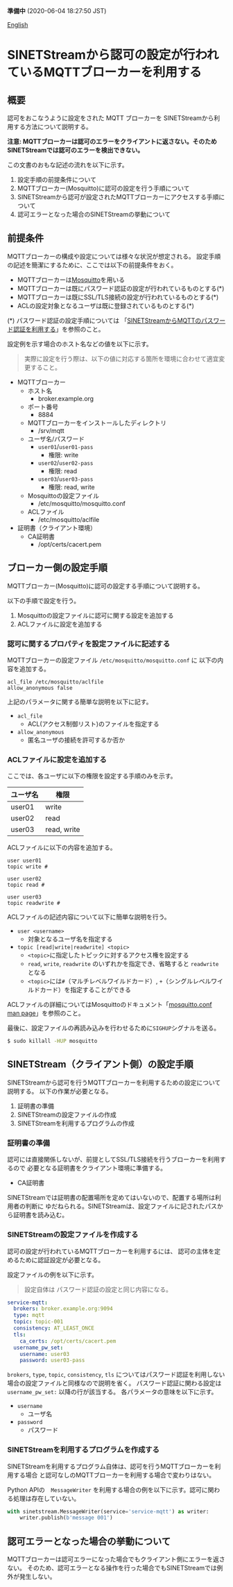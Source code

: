 **準備中** (2020-06-04 18:27:50 JST)

<!--
Copyright (C) 2020 National Institute of Informatics

Licensed to the Apache Software Foundation (ASF) under one
or more contributor license agreements.  See the NOTICE file
distributed with this work for additional information
regarding copyright ownership.  The ASF licenses this file
to you under the Apache License, Version 2.0 (the
"License"); you may not use this file except in compliance
with the License.  You may obtain a copy of the License at

  http://www.apache.org/licenses/LICENSE-2.0

Unless required by applicable law or agreed to in writing,
software distributed under the License is distributed on an
"AS IS" BASIS, WITHOUT WARRANTIES OR CONDITIONS OF ANY
KIND, either express or implied.  See the License for the
specific language governing permissions and limitations
under the License.
-->

[English](mqtt-authorization.en.md)

# SINETStreamから認可の設定が行われているMQTTブローカーを利用する

## 概要

認可をおこなうように設定をされた MQTT ブローカーを
SINETStreamから利用する方法について説明する。

**注意: MQTTブローカーは認可のエラーをクライアントに返さない。そのためSINETStreamでは認可のエラーを検出できない。**

この文書のおもな記述の流れを以下に示す。

1. 設定手順の前提条件について
1. MQTTブローカー(Mosquitto)に認可の設定を行う手順について
1. SINETStreamから認可が設定されたMQTTブローカーにアクセスする手順について
1. 認可エラーとなった場合のSINETStreamの挙動について

## 前提条件

MQTTブローカーの構成や設定については様々な状況が想定される。
設定手順の記述を簡潔にするために、ここでは以下の前提条件をおく。

* MQTTブローカーは[Mosquitto](https://mosquitto.org/)を用いる
* MQTTブローカーは既にパスワード認証の設定が行われているものとする(*)
* MQTTブローカーは既にSSL/TLS接続の設定が行われているものとする(*)
* ACLの設定対象となるユーザは既に登録されているものとする(*)

(*) パスワード認証の設定手順については
「[SINETStreamからMQTTのパスワード認証を利用する](mqtt-authentication-password.md)」を参照のこと。

設定例を示す場合のホスト名などの値を以下に示す。
> 実際に設定を行う際は、以下の値に対応する箇所を環境に合わせて適宜変更すること。

* MQTTブローカー
    * ホスト名
        * broker.example.org
    * ポート番号
        * 8884
    * MQTTブローカーをインストールしたディレクトリ
        * /srv/mqtt
    * ユーザ名/パスワード
        * `user01`/`user01-pass`
            * 権限: write
        * `user02`/`user02-pass`
            * 権限: read
        * `user03`/`user03-pass`
            * 権限: read, write
    * Mosquittoの設定ファイル
        * /etc/mosquitto/mosquitto.conf
    * ACLファイル
        * /etc/mosquitto/aclfile
* 証明書（クライアント環境）
    * CA証明書
        * /opt/certs/cacert.pem

## ブローカー側の設定手順

MQTTブローカー(Mosquitto)に認可の設定する手順について説明する。

以下の手順で設定を行う。
1. Mosquittoの設定ファイルに認可に関する設定を追加する
1. ACLファイルに設定を追加する

### 認可に関するプロパティを設定ファイルに記述する

MQTTブローカーの設定ファイル `/etc/mosquitto/mosquitto.conf` に
以下の内容を追加する。

```properties
acl_file /etc/mosquitto/aclfile
allow_anonymous false
```

上記のパラメータに関する簡単な説明を以下に記す。

* `acl_file`
    * ACL(アクセス制御リスト)のファイルを指定する
* `allow_anonymous`
    * 匿名ユーザの接続を許可するか否か

### ACLファイルに設定を追加する

ここでは、各ユーザに以下の権限を設定する手順のみを示す。

| ユーザ名 | 権限 |
| --- | --- |
| user01 | write |
| user02 | read |
| user03 | read, write|

ACLファイルに以下の内容を追加する。
```
user user01
topic write #

user user02
topic read #

user user03
topic readwrite #
```

ACLファイルの記述内容について以下に簡単な説明を行う。
* `user <username>`
    * 対象となるユーザ名を指定する
* `topic [read|write|readwrite] <topic>`
    * `<topic>`に指定したトピックに対するアクセス権を設定する
    * `read`, `write`, `readwrite` のいずれかを指定でき、省略すると `readwrite` となる
    * `<topic>`には`#`（マルチレベルワイルドカード）, `+`（シングルレベルワイルドカード）を指定することができる

ACLファイルの詳細についてはMosquittoのドキュメント「[mosquitto.conf man page](https://mosquitto.org/man/mosquitto-conf-5.html)」を参照のこと。

最後に、設定ファイルの再読み込みを行わせるために`SIGHUP`シグナルを送る。

```bash
$ sudo killall -HUP mosquitto
```

## SINETStream（クライアント側）の設定手順

SINETStreamから認可を行うMQTTブローカーを利用するための設定について説明する。
以下の作業が必要となる。

1. 証明書の準備
1. SINETStreamの設定ファイルの作成
1. SINETStreamを利用するプログラムの作成

### 証明書の準備

認可には直接関係しないが、前提としてSSL/TLS接続を行うブローカーを利用するので
必要となる証明書をクライアント環境に準備する。

* CA証明書

SINETStreamでは証明書の配置場所を定めてはいないので、配置する場所は利用者の判断に
ゆだねられる。SINETStreamは、設定ファイルに記されたパスから証明書を読み込む。

### SINETStreamの設定ファイルを作成する

認可の設定が行われているMQTTブローカーを利用するには、
認可の主体を定めるために認証設定が必要となる。

設定ファイルの例を以下に示す。
> 設定自体は パスワード認証の設定と同じ内容になる。

```yaml
service-mqtt:
  brokers: broker.example.org:9094
  type: mqtt
  topic: topic-001
  consistency: AT_LEAST_ONCE
  tls:
    ca_certs: /opt/certs/cacert.pem
  username_pw_set:
    username: user03
    password: user03-pass
```

`brokers`, `type`, `topic`, `consistency`, `tls` についてはパスワード認証を利用しない場合の設定ファイルと同様なので説明を省く。
パスワード認証に関わる設定は `username_pw_set:` 以降の行が該当する。
各パラメータの意味を以下に示す。

* `username`
    * ユーザ名
* `password`
    * パスワード

### SINETStreamを利用するプログラムを作成する

SINETStreamを利用するプログラム自体は、認可を行うMQTTブローカーを利用する場合
と認可なしのMQTTブローカーを利用する場合で変わりはない。

Python APIの　`MessageWriter` を利用する場合の例を以下に示す。認可に関わる処理は存在していない。

```python
with sinetstream.MessageWriter(service='service-mqtt') as writer:
    writer.publish(b'message 001')
```

## 認可エラーとなった場合の挙動について

MQTTブローカーは認可エラーになった場合でもクライアント側にエラーを返さない。
そのため、認可エラーとなる操作を行った場合でもSINETStreamでは例外が発生しない。


